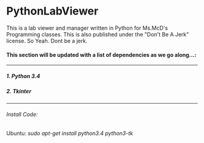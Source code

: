 # PythonLabViewer
This is a lab viewer and manager written in Python for Ms.McD's Programming classes.
This is also published under the "Don't Be A Jerk" license. So Yeah. Dont be a jerk.

<h4>This section will be updated with a list of dependencies as we go along...:</h4>

------------------------------------------------------------------------------------

<h5>1. Python 3.4</h5>
<h5>2. Tkinter</h5>

------------------------------------------------------------------------------------
<p><h6>Install Code:</h6>
<p>Ubuntu: <i> sudo apt-get install python3.4 python3-tk </i>

